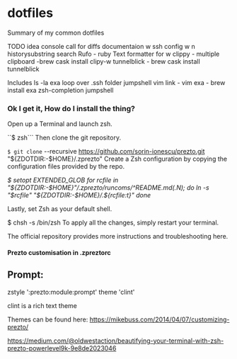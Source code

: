 # dotfiles

Summary of my common dotfiles

TODO
idea console call for diffs documentaion w
ssh config w n
historysubstring search 
Rufo - ruby Text formatter for w
clippy - multiple clipboard -brew cask install clipy-w
tunnelblick - brew cask install tunnelblick

Includes
ls -la exa
loop over .ssh folder
jumpshell
vim link - vim 
exa - brew install exa
zsh-completion
jumpshell

### Ok I get it, How do I install the thing?
Open up a Terminal and launch zsh.

``$ zsh```
Then clone the git repository.

```$ git clone``` --recursive https://github.com/sorin-ionescu/prezto.git "${ZDOTDIR:-$HOME}/.zprezto"
Create a Zsh configuration by copying the configuration files provided by the repo.


*$ setopt EXTENDED_GLOB
  for rcfile in "${ZDOTDIR:-$HOME}"/.zprezto/runcoms/^README.md(.N); do
    ln -s "$rcfile" "${ZDOTDIR:-$HOME}/.${rcfile:t}"
  done*
  
Lastly, set Zsh as your default shell.

$ chsh -s /bin/zsh
To apply all the changes, simply restart your terminal.

The official repository provides more instructions and troubleshooting here.

#### Prezto customisation in .zpreztorc
## Prompt:
zstyle ':prezto:module:prompt' theme 'clint'

clint is a rich text theme

Themes can be found here:
https://mikebuss.com/2014/04/07/customizing-prezto/







https://medium.com/@oldwestaction/beautifying-your-terminal-with-zsh-prezto-powerlevel9k-9e8de2023046